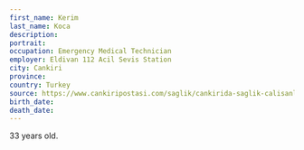 ```yaml
---
first_name: Kerim
last_name: Koca
description: 
portrait: 
occupation: Emergency Medical Technician
employer: Eldivan 112 Acil Sevis Station
city: Cankiri
province: 
country: Turkey
source: https://www.cankiripostasi.com/saglik/cankirida-saglik-calisanlari-covid-19dan-ilk-kaybini-h9165.html
birth_date: 
death_date: 
---
```


33 years old.